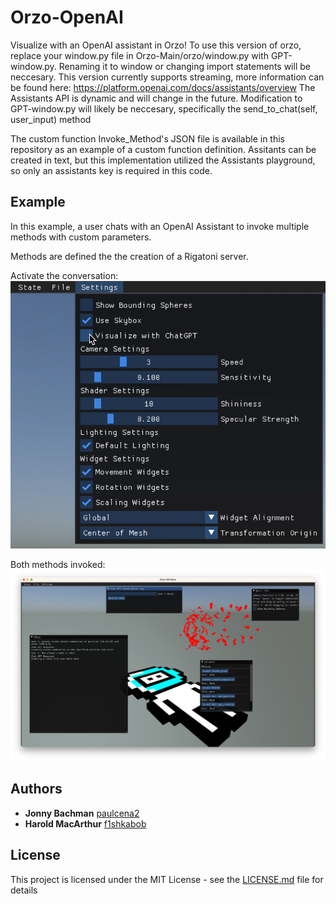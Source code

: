 # Orzo-OpenAI
Visualize with an OpenAI assistant in Orzo!
To use this version of orzo, replace your window.py file in Orzo-Main/orzo/window.py with GPT-window.py. Renaming it to window or changing import statements will be neccesary.
This version currently supports streaming, more information can be found here: https://platform.openai.com/docs/assistants/overview
The Assistants API is dynamic and will change in the future. 
Modification to GPT-window.py will likely be neccesary, specifically the send_to_chat(self, user_input) method

The custom function Invoke_Method's JSON file is available in this repository as an example of a custom function definition.
Assitants can be created in text, but this implementation utilized the Assistants playground, so only an assistants key is required in this code.

## Example
In this example, a user chats with an OpenAI Assistant to invoke multiple methods with custom parameters.

Methods are defined the the creation of a Rigatoni server.

Activate the conversation:
![ChatBox](https://github.com/InsightCenterNoodles/Orzo-OpenAI/blob/main/Orzo_chatbox.png)

Both methods invoked:
![Result](https://github.com/InsightCenterNoodles/Orzo-OpenAI/blob/main/ChatGPTrobotdemo.png)

## Authors

* **Jonny Bachman**  [paulcena2](https://github.com/paulcena2)
* **Harold MacArthur**  [f1shkabob](https://github.com/f1shkabob)

## License

This project is licensed under the MIT License - see the [LICENSE.md](LICENSE.md) file for details
